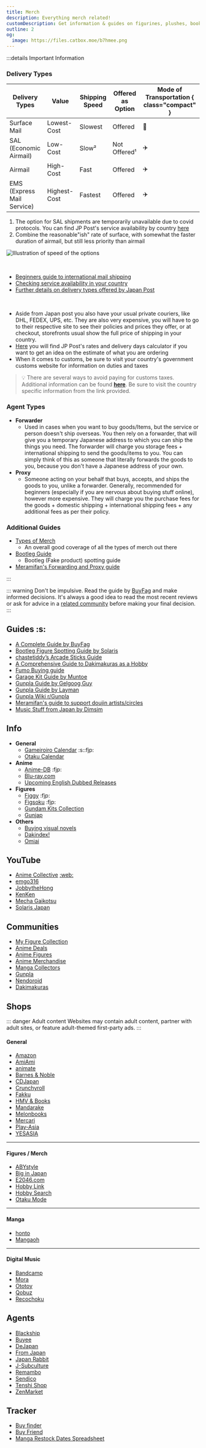 ```yaml
---
title: Merch
description: Everything merch related!
customDescription: Get information & guides on figurines, plushes, books, CDs, and more.
outline: 2
og:
  image: https://files.catbox.moe/b7hmee.png
---
```


<GradientCard title="Merch" description="Information on figurines, plushes, books, CDs and more!" theme="turquoise" variant="thin"/>

:::details Important Information

### Delivery Types

| Delivery Types             | Value        | Shipping Speed | Offered as Option | Mode of Transportation { class="compact" } |
| -------------------------- | ------------ | -------------- | ----------------- | ------------------------------------------ |
| Surface Mail               | Lowest-Cost  | Slowest        | Offered           | :ship:                                     |
| SAL (Economic Airmail)     | Low-Cost     | Slow²          | Not Offered¹      | :airplane:                                 |
| Airmail                    | High-Cost    | Fast           | Offered           | :airplane:                                 |
| EMS (Express Mail Service) | Highest-Cost | Fastest        | Offered           | :airplane:                                 |

1. The option for SAL shipments are temporarily unavailable due to covid protocols. You can find JP Post's service availability by country [here](https://www.post.japanpost.jp/int/information/overview_en.html)  
2. Combine the reasonable"ish" rate of surface, with somewhat the faster duration of airmail, but still less priority than airmail

![Illustration of speed of the options](/ss/shipping.gif)

<br>

- [Beginners guide to international mail shipping](https://www.post.japanpost.jp/int/howto/index_en.html)
- [Checking service availability in your country](https://www.post.japanpost.jp/int/information/overview_en.html)
- [Further details on delivery types offered by Japan Post](https://www.post.japanpost.jp/int/service/index_en.html)

<br>

- Aside from Japan post you also have your usual private couriers, like DHL, FEDEX, UPS, etc. They are also  very expensive, you will have to go to their respective site to see their policies and prices they offer, or at checkout, storefronts usual show the full price of shipping in your country.
- [Here](https://www.post.japanpost.jp/cgi-charge/index.php?lang=_en) you will find JP Post's rates and delivery days calculator if you want to get an idea on the estimate of what you are ordering
- When it comes to customs, be sure to visit your country's government customs website for information on duties and taxes

> 💡 There are several ways to avoid paying for customs taxes. Additional information can be found [**here**](https://buyfags.moe/Shipping#How_do_I_avoid_paying_customs_taxes.3F). Be sure to visit the country specific information from the link provided.

### Agent Types

- **Forwarder**
    - Used in cases when you want to buy goods/Items, but the service or person doesn't ship overseas. You then rely on a forwarder, that will give you a temporary Japanese address to which you can ship the things you need. The forwarder will charge you storage fees + international shipping to send the goods/items to you. You can simply think of this as someone that literally forwards the goods to you, because you don't have a Japanese address of your own.
- **Proxy**
    - Someone acting on your behalf that buys, accepts, and ships the goods to you, unlike a forwarder. Generally, recommended for beginners (especially if you are nervous about buying stuff online), however more expensive. They will charge you the purchase fees for the goods + domestic shipping + international shipping fees + any additional fees as per their policy. 

### Additional Guides
- [Types of Merch](https://buyfags.moe/Details_for_each_type_of_buyfaggotry)
    - An overall good coverage of all the types of merch out there
- [Bootleg Guide](https://solarisjapan.com/blogs/news/ultimate-guide-bootlegs-fake-anime-figures)
    - Bootleg (Fake product) spotting guide
- [Meramifan's Forwarding and Proxy guide](https://meramifan.wordpress.com/guide/#forwarding-and-proxy-shopping-services)

:::

::: warning Don't be impulsive.
Read the guide by [BuyFag](https://www.buyfags.moe/Full_guide) and make informed decisions. It's always a good idea to read the most recent reviews or ask for advice in a [related community](/merch#communities) before making your final decision.
:::


## Guides :s:
- [A Complete Guide by BuyFag](https://www.buyfags.moe/)
- [Bootleg Figure Spotting Guide by Solaris](https://solarisjapan.com/blogs/news/ultimate-guide-bootlegs-fake-anime-figures)
- [chastetiddy’s Arcade Sticks Guide](https://docs.google.com/document/d/1fYqVRt_99AGFv7k7oBuEsW5POb50PdTdT5qirqZLS6w/edit)
- [A Comprehensive Guide to Dakimakuras as a Hobby](https://daki.info/)
- [Fumo Buying guide](https://fumo.website/)
- [Garage Kit Guide by Muntoe](https://www.plumworkshop.com/gk-compendium/part-1-bg-supplies)
- [Gunpla Guide by Gelgoog Guy](https://docs.google.com/document/d/1Tr8UyF2Xg5Ojqw0sxcO7oIG7IIsJPes3lMO5pHZKu5o/pub)
- [Gunpla Guide by Layman](https://otakurevolution.com/content/laymans-gunpla-guide)
- [Gunpla Wiki r/Gunpla](https://old.reddit.com/r/Gunpla/wiki/)
- [Meramifan's guide to support doujin artists/circles](https://meramifan.wordpress.com/guide/)
- [Music Stuff from Japan by Dimsim](https://old.reddit.com/r/japanesemusic/comments/dagaj8/how_to_buy_music_stuff_from_japan_a_guide/)


## Info
- **General**
  - [Gameiroiro Calendar](https://calendar.gameiroiro.com/) :s::fjp:
  - [Otaku Calendar](https://otakucalendar.com/)
- **Anime**
  - [Anime-DB](https://anime.dbsearch.net/) :fjp:
  - [Blu-ray.com](https://www.blu-ray.com/)
  - [Upcoming English Dubbed Releases](https://english-dubbed.com/anime-releases/upcoming-english-dubbed-release-dates/)
- **Figures**
  - [Figgy](https://www.figgy.jp/) :fjp:
  - [Figsoku](https://figsoku.net/) :fjp:
  - [Gundam Kits Collection](https://www.gundamkitscollection.com/)
  - [Gunjap](https://www.gunjap.net/)
- **Others**
  - [Buying visual novels](https://old.reddit.com/r/visualnovels/wiki/buy)
  - [Dakindex!](https://dakidex.com/) <Badge type="danger" text="18+" />
  - [Omiai](https://omiai-dakimakura.com/) <Badge type="danger" text="18+" />


## YouTube
- [Anime Collective](https://www.youtube.com/@AnimeCollective) [:web:](https://animecollective.com/)
- [emgo316](https://www.youtube.com/@emgo316)
- [JobbytheHong](https://www.youtube.com/@JobbytheHong) <Badge type="tip" text="2" link="https://www.youtube.com/@Jobby2" />
- [KenKen](https://www.youtube.com/@KenKen004)
- [Mecha Gaikotsu](https://www.youtube.com/@MechaGaikotsu)
- [Solaris Japan](https://www.youtube.com/@Solaris_Japan)


## Communities
- [My Figure Collection](https://myfigurecollection.net/)
- [Anime Deals](https://old.reddit.com/r/AnimeDeals/)
- [Anime Figures](https://old.reddit.com/r/AnimeFigures/)
- [Anime Merchandise](https://old.reddit.com/r/AnimeMerchandise/)
- [Manga Collectors](https://old.reddit.com/r/MangaCollectors/)
- [Gunpla](https://old.reddit.com/r/Gunpla/)
- [Nendoroid](https://old.reddit.com/r/Nendoroid/)
- [Dakimakuras](https://old.reddit.com/r/Dakimakuras/) <Badge type="danger" text="18+" />


## Shops

::: danger Adult content
Websites may contain adult content, partner with adult sites, or feature adult-themed first-party ads.
:::

#### General
- [Amazon](https://www.amazon.com/)
- [AmiAmi](https://www.amiami.com)
- [animate](https://www.animate-onlineshop.jp/)
- [Barnes & Noble](https://www.barnesandnoble.com/)
- [CDJapan](https://www.cdjapan.co.jp/)
- [Crunchyroll](https://store.crunchyroll.com/) <Badge type="green" link="" text="SFW"/>
- [Fakku](https://www.fakku.net/)
- [HMV & Books](https://www.hmv.co.jp/)
- [Mandarake](https://www.mandarake.co.jp/)
- [Melonbooks](https://www.melonbooks.co.jp/)
- [Mercari](https://www.mercari.com/)
- [Play-Asia](https://www.play-asia.com/)
- [YESASIA](https://www.yesasia.com/global/en/home.html)
___
#### Figures / Merch
- [ABYstyle](https://www.abystyle.com/en/) <Badge type="green" link="" text="SFW"/>
- [Big in Japan](https://biginjap.com/)
- [E2046.com](https://www.e2046.com/)
- [Hobby Link](https://www.hlj.com/)
- [Hobby Search](https://www.1999.co.jp/eng/)
- [Otaku Mode](https://otakumode.com/) <Badge type="green" link="" text="SFW"/>
___
#### Manga
- [honto](https://honto.jp/)
- [Mangaoh](https://www.mangaoh.co.jp/)
___
#### Digital Music
- [Bandcamp](https://bandcamp.com/)
- [Mora](https://mora.jp/)
- [Ototoy](https://ototoy.jp/)
- [Qobuz](https://www.qobuz.com/us-en/shop)
- [Recochoku](https://recochoku.jp/)



## Agents
- [Blackship](https://blackship.com/)
- [Buyee](https://buyee.jp/?lang=en)
- [DeJapan](https://www.dejapan.com/en)
- [From Japan](https://www.fromjapan.co.jp/en)
- [Japan Rabbit](https://japanrabbit.com/)
- [J-Subculture](https://www.j-subculture.com/)
- [Remambo](https://www.remambo.jp/)
- [Sendico](https://sendico.com/)
- [Tenshi Shop](https://tenshishop.com/)
- [ZenMarket](https://zenmarket.jp/en/)


## Tracker
- [Buy finder](https://buyfinder.moe/)
- [Buy Friend](https://buyfriend.moe/)
- [Manga Restock Dates Spreadsheet](https://docs.google.com/spreadsheets/d/1tOGtBsGqNvlOxCBOg3HxBkvgqQyC_ehjBvr4Bx1PG4M/)
